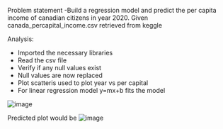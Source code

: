 Problem statement
-Build a regression model and predict the per capita income of canadian citizens in year 2020.
Given canada_percapital_income.csv retrieved from keggle

Analysis:
- Imported the necessary libraries
- Read the csv file
- Verify if any null values exist
- Null values are now replaced
- Plot scatteris used to plot year vs per capital
- For linear regression model y=mx+b fits the model

![image](https://user-images.githubusercontent.com/46987673/149658049-2bdf98ec-07b2-465e-8634-0bc5a8c7a08b.png)

Predicted plot would be 
![image](https://user-images.githubusercontent.com/46987673/149658079-19e6f5f9-154e-4fae-8575-3c05c74dcd7c.png)


